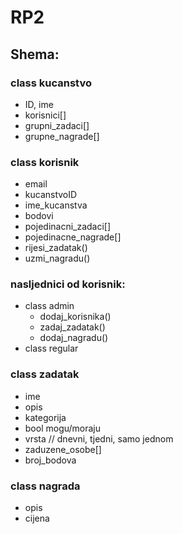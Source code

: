 # RP2
## Shema:
### class kucanstvo
  * ID, ime
  * korisnici[]
  * grupni_zadaci[]
  * grupne_nagrade[]

### class korisnik
  * email
  * kucanstvoID
  * ime_kucanstva
  * bodovi
  * pojedinacni_zadaci[]
  * pojedinacne_nagrade[]
  * rijesi_zadatak()
  * uzmi_nagradu()
  
### nasljednici od korisnik:
  * class admin
      * dodaj_korisnika()
      *  zadaj_zadatak()
      *  dodaj_nagradu()
  * class regular

### class zadatak
  * ime
  * opis
  * kategorija
  * bool mogu/moraju
  * vrsta // dnevni, tjedni, samo jednom
  * zaduzene_osobe[]
  * broj_bodova
  
### class nagrada
  * opis
  * cijena
  
